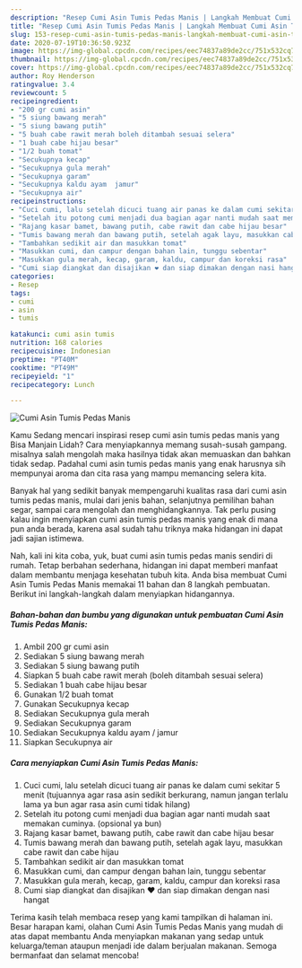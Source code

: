 ```yaml
---
description: "Resep Cumi Asin Tumis Pedas Manis | Langkah Membuat Cumi Asin Tumis Pedas Manis Yang Menggugah Selera"
title: "Resep Cumi Asin Tumis Pedas Manis | Langkah Membuat Cumi Asin Tumis Pedas Manis Yang Menggugah Selera"
slug: 153-resep-cumi-asin-tumis-pedas-manis-langkah-membuat-cumi-asin-tumis-pedas-manis-yang-menggugah-selera
date: 2020-07-19T10:36:50.923Z
image: https://img-global.cpcdn.com/recipes/eec74837a89de2cc/751x532cq70/cumi-asin-tumis-pedas-manis-foto-resep-utama.jpg
thumbnail: https://img-global.cpcdn.com/recipes/eec74837a89de2cc/751x532cq70/cumi-asin-tumis-pedas-manis-foto-resep-utama.jpg
cover: https://img-global.cpcdn.com/recipes/eec74837a89de2cc/751x532cq70/cumi-asin-tumis-pedas-manis-foto-resep-utama.jpg
author: Roy Henderson
ratingvalue: 3.4
reviewcount: 5
recipeingredient:
- "200 gr cumi asin"
- "5 siung bawang merah"
- "5 siung bawang putih"
- "5 buah cabe rawit merah boleh ditambah sesuai selera"
- "1 buah cabe hijau besar"
- "1/2 buah tomat"
- "Secukupnya kecap"
- "Secukupnya gula merah"
- "Secukupnya garam"
- "Secukupnya kaldu ayam  jamur"
- "Secukupnya air"
recipeinstructions:
- "Cuci cumi, lalu setelah dicuci tuang air panas ke dalam cumi sekitar 5 menit (tujuannya agar rasa asin sedikit berkurang, namun jangan terlalu lama ya bun agar rasa asin cumi tidak hilang)"
- "Setelah itu potong cumi menjadi dua bagian agar nanti mudah saat memakan cuminya. (opsional ya bun)"
- "Rajang kasar bamet, bawang putih, cabe rawit dan cabe hijau besar"
- "Tumis bawang merah dan bawang putih, setelah agak layu, masukkan cabe rawit dan cabe hijau"
- "Tambahkan sedikit air dan masukkan tomat"
- "Masukkan cumi, dan campur dengan bahan lain, tunggu sebentar"
- "Masukkan gula merah, kecap, garam, kaldu, campur dan koreksi rasa"
- "Cumi siap diangkat dan disajikan ❤️ dan siap dimakan dengan nasi hangat"
categories:
- Resep
tags:
- cumi
- asin
- tumis

katakunci: cumi asin tumis 
nutrition: 168 calories
recipecuisine: Indonesian
preptime: "PT40M"
cooktime: "PT49M"
recipeyield: "1"
recipecategory: Lunch

---
```



![Cumi Asin Tumis Pedas Manis](https://img-global.cpcdn.com/recipes/eec74837a89de2cc/751x532cq70/cumi-asin-tumis-pedas-manis-foto-resep-utama.jpg)

Kamu Sedang mencari inspirasi resep cumi asin tumis pedas manis yang Bisa Manjain Lidah? Cara menyiapkannya memang susah-susah gampang. misalnya salah mengolah maka hasilnya tidak akan memuaskan dan bahkan tidak sedap. Padahal cumi asin tumis pedas manis yang enak harusnya sih mempunyai aroma dan cita rasa yang mampu memancing selera kita.

Banyak hal yang sedikit banyak mempengaruhi kualitas rasa dari cumi asin tumis pedas manis, mulai dari jenis bahan, selanjutnya pemilihan bahan segar, sampai cara mengolah dan menghidangkannya. Tak perlu pusing kalau ingin menyiapkan cumi asin tumis pedas manis yang enak di mana pun anda berada, karena asal sudah tahu triknya maka hidangan ini dapat jadi sajian istimewa.




Nah, kali ini kita coba, yuk, buat cumi asin tumis pedas manis sendiri di rumah. Tetap berbahan sederhana, hidangan ini dapat memberi manfaat dalam membantu menjaga kesehatan tubuh kita. Anda bisa membuat Cumi Asin Tumis Pedas Manis memakai 11 bahan dan 8 langkah pembuatan. Berikut ini langkah-langkah dalam menyiapkan hidangannya.

<!--inarticleads1-->

##### Bahan-bahan dan bumbu yang digunakan untuk pembuatan Cumi Asin Tumis Pedas Manis:

1. Ambil 200 gr cumi asin
1. Sediakan 5 siung bawang merah
1. Sediakan 5 siung bawang putih
1. Siapkan 5 buah cabe rawit merah (boleh ditambah sesuai selera)
1. Sediakan 1 buah cabe hijau besar
1. Gunakan 1/2 buah tomat
1. Gunakan Secukupnya kecap
1. Sediakan Secukupnya gula merah
1. Sediakan Secukupnya garam
1. Sediakan Secukupnya kaldu ayam / jamur
1. Siapkan Secukupnya air




<!--inarticleads2-->

##### Cara menyiapkan Cumi Asin Tumis Pedas Manis:

1. Cuci cumi, lalu setelah dicuci tuang air panas ke dalam cumi sekitar 5 menit (tujuannya agar rasa asin sedikit berkurang, namun jangan terlalu lama ya bun agar rasa asin cumi tidak hilang)
1. Setelah itu potong cumi menjadi dua bagian agar nanti mudah saat memakan cuminya. (opsional ya bun)
1. Rajang kasar bamet, bawang putih, cabe rawit dan cabe hijau besar
1. Tumis bawang merah dan bawang putih, setelah agak layu, masukkan cabe rawit dan cabe hijau
1. Tambahkan sedikit air dan masukkan tomat
1. Masukkan cumi, dan campur dengan bahan lain, tunggu sebentar
1. Masukkan gula merah, kecap, garam, kaldu, campur dan koreksi rasa
1. Cumi siap diangkat dan disajikan ❤️ dan siap dimakan dengan nasi hangat




Terima kasih telah membaca resep yang kami tampilkan di halaman ini. Besar harapan kami, olahan Cumi Asin Tumis Pedas Manis yang mudah di atas dapat membantu Anda menyiapkan makanan yang sedap untuk keluarga/teman ataupun menjadi ide dalam berjualan makanan. Semoga bermanfaat dan selamat mencoba!
